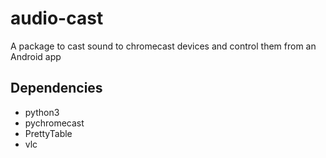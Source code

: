 # audio-cast

A package to cast sound to chromecast devices and control them from an Android app

## Dependencies

* python3
* pychromecast
* PrettyTable
* vlc
